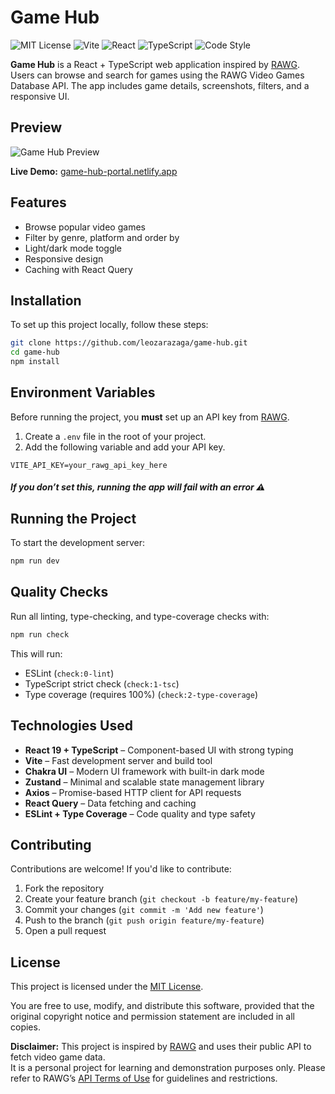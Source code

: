 # Game Hub

![MIT License](https://img.shields.io/badge/license-MIT-blue.svg)
![Vite](https://img.shields.io/badge/Built%20With-Vite-646CFF?logo=vite&logoColor=FFD62E)
![React](https://img.shields.io/badge/React-19.x-61DAFB?logo=react)
![TypeScript](https://img.shields.io/badge/TypeScript-5.x-3178C6?logo=typescript)
![Code Style](https://img.shields.io/badge/Code%20Style-ESLint%20%2B%20Type%20Coverage-blue)

**Game Hub** is a React + TypeScript web application inspired by [RAWG](https://rawg.io/). Users can browse and search for games using the RAWG Video Games Database API. The app includes game details, screenshots, filters, and a responsive UI.

## Preview

![Game Hub Preview](./src/assets/game-hub-preview.gif)

**Live Demo:** [game-hub-portal.netlify.app](https://game-hub-portal.netlify.app/)

## Features

-   Browse popular video games
-   Filter by genre, platform and order by
-   Light/dark mode toggle
-   Responsive design
-   Caching with React Query

## Installation

To set up this project locally, follow these steps:

```bash
git clone https://github.com/leozarazaga/game-hub.git
cd game-hub
npm install
```

## Environment Variables

Before running the project, you **must** set up an API key from [RAWG](https://rawg.io/apidocs).

1. Create a `.env` file in the root of your project.
2. Add the following variable and add your API key.

```env
VITE_API_KEY=your_rawg_api_key_here
```

##### If you don’t set this, running the app will fail with an error ⚠️

## Running the Project

To start the development server:

```bash
npm run dev
```

## Quality Checks

Run all linting, type-checking, and type-coverage checks with:

```bash
npm run check
```

This will run:

-   ESLint (`check:0-lint`)
-   TypeScript strict check (`check:1-tsc`)
-   Type coverage (requires 100%) (`check:2-type-coverage`)

## Technologies Used

-   **React 19 + TypeScript** – Component-based UI with strong typing
-   **Vite** – Fast development server and build tool
-   **Chakra UI** – Modern UI framework with built-in dark mode
-   **Zustand** – Minimal and scalable state management library
-   **Axios** – Promise-based HTTP client for API requests
-   **React Query** – Data fetching and caching
-   **ESLint + Type Coverage** – Code quality and type safety

## Contributing

Contributions are welcome! If you'd like to contribute:

1. Fork the repository
2. Create your feature branch (`git checkout -b feature/my-feature`)
3. Commit your changes (`git commit -m 'Add new feature'`)
4. Push to the branch (`git push origin feature/my-feature`)
5. Open a pull request

## License

This project is licensed under the [MIT License](./LICENSE).

You are free to use, modify, and distribute this software, provided that the original copyright notice and permission statement are included in all copies.

**Disclaimer:** This project is inspired by [RAWG](https://rawg.io/) and uses their public API to fetch video game data.  
It is a personal project for learning and demonstration purposes only. Please refer to RAWG’s [API Terms of Use](https://rawg.io/apidocs) for guidelines and restrictions.
